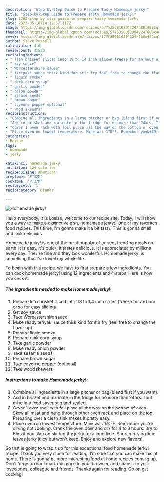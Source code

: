 ```yaml
---
description: "Step-by-Step Guide to Prepare Tasty Homemade jerky!"
title: "Step-by-Step Guide to Prepare Tasty Homemade jerky!"
slug: 1782-step-by-step-guide-to-prepare-tasty-homemade-jerky
date: 2022-05-18T14:12:57.117Z
image: https://img-global.cpcdn.com/recipes/5775350810804224/680x482cq70/homemade-jerky-recipe-main-photo.jpg
thumbnail: https://img-global.cpcdn.com/recipes/5775350810804224/680x482cq70/homemade-jerky-recipe-main-photo.jpg
cover: https://img-global.cpcdn.com/recipes/5775350810804224/680x482cq70/homemade-jerky-recipe-main-photo.jpg
author: Steve Russell
ratingvalue: 4.6
reviewcount: 41520
recipeingredient:
- " lean brisket sliced into 18 to 14 inch slices freeze for an hour or so for easy slicing"
- " soy sauce"
- " Worcestershire sauce"
- " teriyaki sauce thick kind for stir fry feel free to change the flavor up"
- " liquid smoke"
- " dark corn syrup"
- " garlic powder"
- " onion powder"
- " sesame seeds"
- " brown sugar"
- " cayenne pepper optional"
- " wood skewers"
recipeinstructions:
- "Combine all ingredients in a large pitcher or bag (blend first if you want)."
- "Add in brisket and marinate in the fridge for no more than 24hrs. I put mine in a food saver bag and sealed."
- "Cover 1 oven rack with foil place all the way on the bottom of oven. Skew all meat and hang through other oven rack and place on the top. Preparing over a clean sink makes it pretty easy."
- "Place oven on lowest temperature. Mine was 170°F. Remember you&#39;re drying not cooking. Crack the oven door and dry for 4 to 6 hours. Dry to 6hrs if you plan on storing the jerky for a long time. Shorter drying time leaves jerky juicy but won&#39;t keep. Enjoy and explore new flavors!"
categories:
- Recipe
tags:
- homemade
- jerky

katakunci: homemade jerky 
nutrition: 124 calories
recipecuisine: American
preptime: "PT32M"
cooktime: "PT37M"
recipeyield: "1"
recipecategory: Dinner

---
```



![Homemade jerky!](https://img-global.cpcdn.com/recipes/5775350810804224/680x482cq70/homemade-jerky-recipe-main-photo.jpg)

Hello everybody, it is Louise, welcome to our recipe site. Today, I will show you a way to make a distinctive dish, homemade jerky!. One of my favorites food recipes. This time, I'm gonna make it a bit tasty. This is gonna smell and look delicious.

Homemade jerky! is one of the most popular of current trending meals on earth. It is easy, it's quick, it tastes delicious. It is appreciated by millions every day. They're fine and they look wonderful. Homemade jerky! is something that I've loved my whole life.




To begin with this recipe, we have to first prepare a few ingredients. You can cook homemade jerky! using 12 ingredients and 4 steps. Here is how you cook it.

<!--inarticleads1-->

##### The ingredients needed to make Homemade jerky!:

1. Prepare  lean brisket sliced into 1/8 to 1/4 inch slices (freeze for an hour or so for easy slicing)
1. Get  soy sauce
1. Take  Worcestershire sauce
1. Make ready  teriyaki sauce thick kind for stir fry (feel free to change the flavor up)
1. Prepare  liquid smoke
1. Prepare  dark corn syrup
1. Take  garlic powder
1. Make ready  onion powder
1. Take  sesame seeds
1. Prepare  brown sugar
1. Take  cayenne pepper (optional)
1. Take  wood skewers




<!--inarticleads2-->

##### Instructions to make Homemade jerky!:

1. Combine all ingredients in a large pitcher or bag (blend first if you want).
1. Add in brisket and marinate in the fridge for no more than 24hrs. I put mine in a food saver bag and sealed.
1. Cover 1 oven rack with foil place all the way on the bottom of oven. Skew all meat and hang through other oven rack and place on the top. Preparing over a clean sink makes it pretty easy.
1. Place oven on lowest temperature. Mine was 170°F. Remember you&#39;re drying not cooking. Crack the oven door and dry for 4 to 6 hours. Dry to 6hrs if you plan on storing the jerky for a long time. Shorter drying time leaves jerky juicy but won&#39;t keep. Enjoy and explore new flavors!




So that is going to wrap it up for this exceptional food homemade jerky! recipe. Thank you very much for reading. I'm sure that you can make this at home. There is gonna be more interesting food at home recipes coming up. Don't forget to bookmark this page in your browser, and share it to your loved ones, colleague and friends. Thanks again for reading. Go on get cooking!
